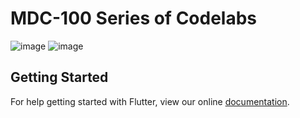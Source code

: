 # MDC-100 Series of Codelabs
![image](https://github.com/barryarganezaa/Proyek-4-Tugas-3/assets/116853183/400d9173-3fea-481e-8996-387877fcaed7)
![image](https://github.com/barryarganezaa/Proyek-4-Tugas-3/assets/116853183/1e3f482f-db0c-4289-a290-b61d8934864d)

## Getting Started

For help getting started with Flutter, view our online
[documentation](https://flutter.io/).
